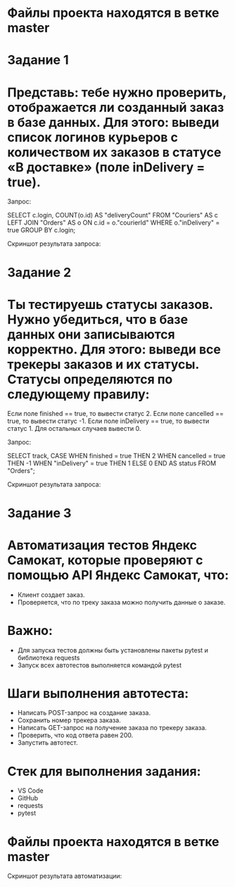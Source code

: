 ﻿# Файлы проекта находятся в ветке master

# Задание 1

# Представь: тебе нужно проверить, отображается ли созданный заказ в базе данных. Для этого: выведи список логинов курьеров с количеством их заказов в статусе «В доставке» (поле inDelivery = true).

Запрос:

  SELECT c.login, 
         COUNT(o.id) AS "deliveryCount" 
  FROM "Couriers" AS c 
  LEFT JOIN "Orders" AS o ON c.id = o."courierId" 
  WHERE o."inDelivery" = true 
  GROUP BY c.login;

Скриншот результата запроса:

# Задание 2

# Ты тестируешь статусы заказов. Нужно убедиться, что в базе данных они записываются корректно. Для этого: выведи все трекеры заказов и их статусы. Статусы определяются по следующему правилу: 
Если поле finished == true, то вывести статус 2. 
Если поле canсelled == true, то вывести статус -1. 
Если поле inDelivery == true, то вывести статус 1. 
Для остальных случаев вывести 0.

Запрос:

   SELECT track, 
        CASE 
            WHEN finished = true THEN 2 
            WHEN cancelled = true THEN -1 
            WHEN "inDelivery" = true THEN 1 
            ELSE 0 
        END AS status 
   FROM "Orders";

Скриншот результата запроса:

# Задание 3

# Автоматизация тестов Яндекс Самокат, которые проверяют с помощью API Яндекс Самокат, что:
- Клиент создает заказ.
- Проверяется, что по треку заказа можно получить данные о заказе. 

# Важно:
- Для запуска тестов должны быть установлены пакеты pytest и библиотека requests
- Запуск всех автотестов выполняется командой pytest

# Шаги выполнения автотеста:
- Написать POST-запрос на создание заказа.
- Сохранить номер трекера заказа.
- Написать GET-запрос на получение заказа по трекеру заказа.
- Проверить, что код ответа равен 200.
- Запустить автотест.

# Стек для выполнения задания:
- VS Code
- GitHub
- requests
- pytest

# Файлы проекта находятся в ветке master

Скриншот результата автоматизации:
